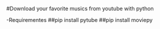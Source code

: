 #Download your favorite musics from youtube with python 

-Requirementes
##pip install pytube
##pip install moviepy